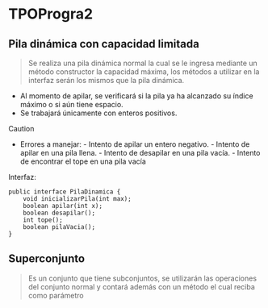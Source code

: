 # TPOProgra2

## Pila dinámica con capacidad limitada

> Se realiza una pila dinámica normal la cual se le ingresa mediante un método constructor la capacidad máxima, los métodos a utilizar en la interfaz serán los mismos que la pila dinámica.

- Al momento de apilar, se verificará si la pila ya ha alcanzado su índice máximo o si aún tiene espacio.
- Se trabajará únicamente con enteros positivos.
>[!CAUTION]
> - Errores a manejar:
        - Intento de apilar un entero negativo.
        - Intento de apilar en una pila llena.
        - Intento de desapilar en una pila vacía.
        - Intento de encontrar el tope en una pila vacía
  
Interfaz:
```
public interface PilaDinamica {
    void inicializarPila(int max);
    boolean apilar(int x);
    boolean desapilar();
    int tope();
    boolean pilaVacia();
}
```

## Superconjunto

> Es un conjunto que tiene subconjuntos, se utilizarán las operaciones del conjunto normal y contará además con un método el cual reciba como parámetro 

